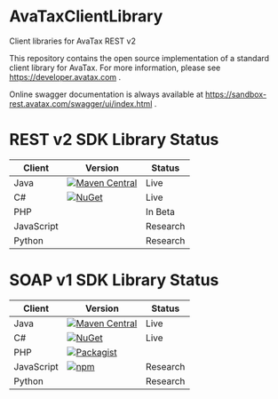 # AvaTaxClientLibrary
Client libraries for AvaTax REST v2

This repository contains the open source implementation of a standard client library for AvaTax.  For more information, please see https://developer.avatax.com .

Online swagger documentation is always available at https://sandbox-rest.avatax.com/swagger/ui/index.html .

# REST v2 SDK Library Status

| Client | Version | Status |
|--------|---------|--------|
| Java | [![Maven Central](https://maven-badges.herokuapp.com/maven-central/net.avalara.avatax/avatax-rest-v2-api-java_2.11/badge.svg)](https://maven-badges.herokuapp.com/maven-central/net.avalara.avatax/avatax-rest-v2-api-java_2.11) | Live |
| C# | [![NuGet](https://img.shields.io/nuget/v/Avalara.AvaTax.svg)](https://www.nuget.org/packages/Avalara.AvaTax/) | Live |
| PHP | | In Beta |
| JavaScript | | Research |
| Python | | Research |

# SOAP v1 SDK Library Status

| Client | Version | Status |
|--------|---------|--------|
| Java | [![Maven Central](https://maven-badges.herokuapp.com/maven-central/net.avalara.avatax/avatax-rest-v2-api-java_2.11/badge.svg)](https://maven-badges.herokuapp.com/maven-central/net.avalara.avatax/avatax-rest-v2-api-java_2.11) | Live |
| C# | [![NuGet](https://img.shields.io/nuget/v/Avalara.AvaTax.svg)](https://www.nuget.org/packages/Avalara.AvaTax/) | Live |
| PHP | [![Packagist](https://img.shields.io/packagist/v/avalara/avatax.svg)](https://packagist.org/packages/avalara/avatax) |  |
| JavaScript | [![npm](https://www.npmjs.com/package/avalara)](https://www.npmjs.com/package/avalara) | Research |
| Python | | Research |
